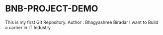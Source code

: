 # BNB-PROJECT-DEMO
This is my first Git Repository.
Author : Bhagyashree Biradar
I want to Build a carrier in IT Industry
